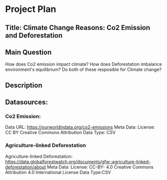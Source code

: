 # Project Plan

## Title: Climate Change Reasons: Co2 Emission and Deforestation

## Main Question

How does Co2 emission impact climate?
How does Deforestation imbalance environment's equilibrium?
Do both of these resposible for Climate change?

## Description

<!will update later!>

## Datasources: 

### Co2 Emission:
Data URL: https://ourworldindata.org/co2-emissions
Meta Data:
License:  CC BY Creative Commons Attribution
Data Type: CSV

### Agriculture-linked Deforestation
Agriculture-linked Deforestation: https://data.globalforestwatch.org/documents/gfw::agriculture-linked-deforestation/about
Meta Data:
License: CC-BY- 4.0 Creative Commons Attribution 4.0 International License
Data Type:CSV

